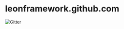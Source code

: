 # leonframework.github.com

[![Gitter](https://badges.gitter.im/Join%20Chat.svg)](https://gitter.im/leonframework/leonframework.github.com?utm_source=badge&utm_medium=badge&utm_campaign=pr-badge&utm_content=badge)